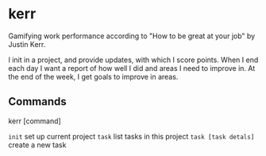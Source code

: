 # kerr

Gamifying work performance according to "How to be great at your job" by Justin Kerr.

I init in a project, and provide updates, with which I score points. When I end each day I want a report of how well I did and areas I need to improve in. At the end of the week, I get goals to improve in areas.

## Commands

kerr [command]

`init` set up current project
`task` list tasks in this project
`task [task detals]` create a new task